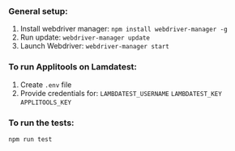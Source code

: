 ### General setup:
1. Install webdriver manager: `npm install webdriver-manager -g`
2. Run update: `webdriver-manager update`
3. Launch Webdriver: `webdriver-manager start`

### To run Applitools on Lamdatest:
1. Create `.env` file
2. Provide credentials for:
    `LAMBDATEST_USERNAME`
    `LAMBDATEST_KEY`
    `APPLITOOLS_KEY`

### To run the tests:
`npm run test`
